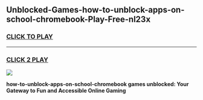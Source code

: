 
## Unblocked-Games-how-to-unblock-apps-on-school-chromebook-Play-Free-nl23x
<h3>
<a href="https://premium76.site?title=how-to-unblock-apps-on-school-chromebook&ref=21A">CLICK TO PLAY</a></h3>
<hr>

<h3>
<a href="https://premium76.site?title=how-to-unblock-apps-on-school-chromebook&ref=21A">CLICK 2 PLAY</a>
  
</h3>

<a href="https://premium76.site?title=how-to-unblock-apps-on-school-chromebook&ref=21A"><img src="https://clearcache.store/games.png"></a>


**how-to-unblock-apps-on-school-chromebook games unblocked: Your Gateway to Fun and Accessible Online Gaming**
